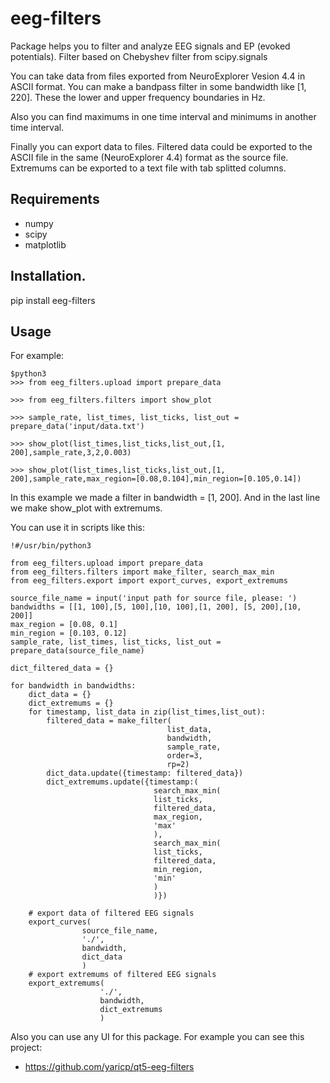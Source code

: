 # eeg-filters

Package helps you to filter and analyze EEG signals and EP (evoked potentials).
Filter based on Chebyshev filter from scipy.signals

You can take data from files exported from NeuroExplorer Vesion 4.4 in ASCII format.
You can make a bandpass filter in some bandwidth like [1, 220].
These the lower and upper frequency boundaries in Hz.

Also you can find maximums in one time interval and minimums in another time interval.

Finally you can export data to files.
Filtered data could be exported to the ASCII file in the same (NeuroExplorer 4.4) format as the source file.
Extremums can be exported to a text file with tab splitted columns.

## Requirements

* numpy
* scipy
* matplotlib

## Installation.

pip install eeg-filters

## Usage

For example:

```
$python3
>>> from eeg_filters.upload import prepare_data

>>> from eeg_filters.filters import show_plot

>>> sample_rate, list_times, list_ticks, list_out = prepare_data('input/data.txt')

>>> show_plot(list_times,list_ticks,list_out,[1, 200],sample_rate,3,2,0.003)

>>> show_plot(list_times,list_ticks,list_out,[1, 200],sample_rate,max_region=[0.08,0.104],min_region=[0.105,0.14])
```
In this example we made a filter in bandwidth = [1, 200].
And in the last line we make show_plot with extremums.

You can use it in scripts like this:

```
!#/usr/bin/python3

from eeg_filters.upload import prepare_data
from eeg_filters.filters import make_filter, search_max_min
from eeg_filters.export import export_curves, export_extremums

source_file_name = input('input path for source file, please: ')
bandwidths = [[1, 100],[5, 100],[10, 100],[1, 200], [5, 200],[10, 200]]
max_region = [0.08, 0.1]
min_region = [0.103, 0.12]
sample_rate, list_times, list_ticks, list_out = prepare_data(source_file_name)

dict_filtered_data = {}

for bandwidth in bandwidths:
    dict_data = {}
    dict_extremums = {}
    for timestamp, list_data in zip(list_times,list_out):
        filtered_data = make_filter(
                                   list_data, 
                                   bandwidth, 
                                   sample_rate,
                                   order=3,
                                   rp=2)
        dict_data.update({timestamp: filtered_data})
        dict_extremums.update({timestamp:(
                                search_max_min(
                                list_ticks,
                                filtered_data, 
                                max_region, 
                                'max'
                                ), 
                                search_max_min(
                                list_ticks,
                                filtered_data, 
                                min_region, 
                                'min'
                                )
                                )})
        
    # export data of filtered EEG signals
    export_curves(
                source_file_name,
                './',
                bandwidth,
                dict_data
                )
    # export extremums of filtered EEG signals
    export_extremums(
                    './',
                    bandwidth,
                    dict_extremums
                    )
```
Also you can use any UI for this package.
For example you can see this project:
* https://github.com/yaricp/qt5-eeg-filters
